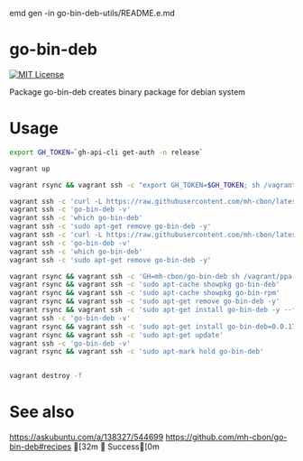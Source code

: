 emd gen -in go-bin-deb-utils/README.e.md
# go-bin-deb

[![MIT License](http://img.shields.io/badge/License-MIT-yellow.svg)](../LICENSE)

Package go-bin-deb creates binary package for debian system


# Usage

```sh
export GH_TOKEN=`gh-api-cli get-auth -n release`

vagrant up

vagrant rsync && vagrant ssh -c "export GH_TOKEN=$GH_TOKEN; sh /vagrant/vagrant-run.sh"

vagrant ssh -c 'curl -L https://raw.githubusercontent.com/mh-cbon/latest/master/install.sh | GH=mh-cbon/go-bin-deb sh -xe'
vagrant ssh -c 'go-bin-deb -v'
vagrant ssh -c 'which go-bin-deb'
vagrant ssh -c 'sudo apt-get remove go-bin-deb -y'
vagrant ssh -c 'curl -L https://raw.githubusercontent.com/mh-cbon/latest/master/source.sh | GH=mh-cbon/go-bin-deb sh -xe'
vagrant ssh -c 'go-bin-deb -v'
vagrant ssh -c 'which go-bin-deb'
vagrant ssh -c 'sudo apt-get remove go-bin-deb -y'

vagrant rsync && vagrant ssh -c 'GH=mh-cbon/go-bin-deb sh /vagrant/ppa-add.sh'
vagrant rsync && vagrant ssh -c 'sudo apt-cache showpkg go-bin-deb'
vagrant rsync && vagrant ssh -c 'sudo apt-cache showpkg go-bin-rpm'
vagrant rsync && vagrant ssh -c 'sudo apt-get remove go-bin-deb -y'
vagrant rsync && vagrant ssh -c 'sudo apt-get install go-bin-deb -y --force-yes'
vagrant ssh -c 'go-bin-deb -v'
vagrant rsync && vagrant ssh -c 'sudo apt-get install go-bin-deb=0.0.17 --force-yes -y'
vagrant rsync && vagrant ssh -c 'sudo apt-get update'
vagrant ssh -c 'go-bin-deb -v'
vagrant rsync && vagrant ssh -c 'sudo apt-mark hold go-bin-deb'


vagrant destroy -f
```

# See also

https://askubuntu.com/a/138327/544699
https://github.com/mh-cbon/go-bin-deb#recipes
[32m ✔ Success[0m

